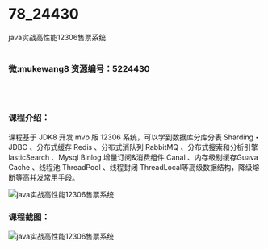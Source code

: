 # 78_24430
java实战高性能12306售票系统
<br/></br>
<h3>微:mukewang8 资源编号：5224430</h3>
<br/></br>
<h3>课程介绍：</h3>
<p>课程基于 JDK8 开发 mvp 版 12306 系统，可以学到数据库分库分表 Sharding・ JDBC 、分布式缓存 Redis 、分布式消队列 RabbitMQ 、分布式搜索和分析引擎lasticSearch 、Mysql Binlog 增量订阅&amp;消费组件 Canal 、内存级别缓存Guava Cache 、线程池 ThreadPool 、线程封闭 ThreadLocal等高级数据结构，降级熔断等高并发常用手段。</p>
<p><img src="https://www.ko996.com/wp-content/uploads/img/2022/05/1-113-300x204.png" alt="java实战高性能12306售票系统"></p>
<div class="info-desc">
<h3>课程截图：</h3>
<p><img src="https://www.ko996.com/wp-content/uploads/img/2022/05/2-103.png" alt="java实战高性能12306售票系统"></p>


			
</div>
